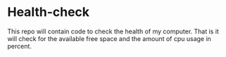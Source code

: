 # Health-check
This repo will contain code to check the health of my computer. That is it will check for the available free space and the amount of cpu usage in percent.
